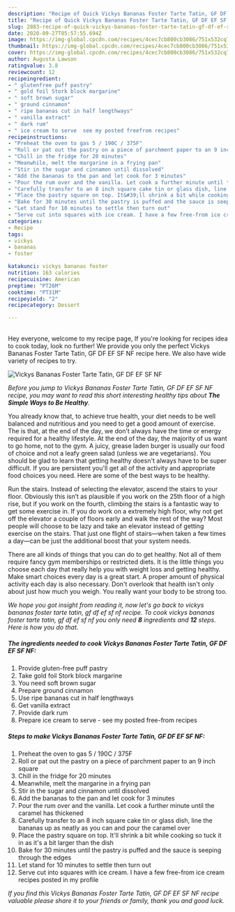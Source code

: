 ```yaml
---
description: "Recipe of Quick Vickys Bananas Foster Tarte Tatin, GF DF EF SF NF"
title: "Recipe of Quick Vickys Bananas Foster Tarte Tatin, GF DF EF SF NF"
slug: 2883-recipe-of-quick-vickys-bananas-foster-tarte-tatin-gf-df-ef-sf-nf
date: 2020-09-27T05:57:55.694Z
image: https://img-global.cpcdn.com/recipes/4cec7cb800cb3086/751x532cq70/vickys-bananas-foster-tarte-tatin-gf-df-ef-sf-nf-recipe-main-photo.jpg
thumbnail: https://img-global.cpcdn.com/recipes/4cec7cb800cb3086/751x532cq70/vickys-bananas-foster-tarte-tatin-gf-df-ef-sf-nf-recipe-main-photo.jpg
cover: https://img-global.cpcdn.com/recipes/4cec7cb800cb3086/751x532cq70/vickys-bananas-foster-tarte-tatin-gf-df-ef-sf-nf-recipe-main-photo.jpg
author: Augusta Lawson
ratingvalue: 3.8
reviewcount: 12
recipeingredient:
- " glutenfree puff pastry"
- " gold foil Stork block margarine"
- " soft brown sugar"
- " ground cinnamon"
- " ripe bananas cut in half lengthways"
- " vanilla extract"
- " dark rum"
- " ice cream to serve  see my posted freefrom recipes"
recipeinstructions:
- "Preheat the oven to gas 5 / 190C / 375F"
- "Roll or pat out the pastry on a piece of parchment paper to an 9 inch square"
- "Chill in the fridge for 20 minutes"
- "Meanwhile, melt the margarine in a frying pan"
- "Stir in the sugar and cinnamon until dissolved"
- "Add the bananas to the pan and let cook for 3 minutes"
- "Pour the rum over and the vanilla. Let cook a further minute until the caramel has thickened"
- "Carefully transfer to an 8 inch square cake tin or glass dish, line the bananas up as neatly as you can and pour the caramel over"
- "Place the pastry square on top. It&#39;ll shrink a bit while cooking so tuck it in as it&#39;s a bit larger than the dish"
- "Bake for 30 minutes until the pastry is puffed and the sauce is seeping through the edges"
- "Let stand for 10 minutes to settle then turn out"
- "Serve cut into squares with ice cream. I have a few free-from ice cream recipes posted in my profile"
categories:
- Recipe
tags:
- vickys
- bananas
- foster

katakunci: vickys bananas foster 
nutrition: 163 calories
recipecuisine: American
preptime: "PT26M"
cooktime: "PT31M"
recipeyield: "2"
recipecategory: Dessert

---
```

<br>
Hey everyone, welcome to my recipe page, If you're looking for recipes idea to cook today, look no further! We provide you only the perfect Vickys Bananas Foster Tarte Tatin, GF DF EF SF NF recipe here. We also have wide variety of recipes to try.
<br>


![Vickys Bananas Foster Tarte Tatin, GF DF EF SF NF](https://img-global.cpcdn.com/recipes/4cec7cb800cb3086/751x532cq70/vickys-bananas-foster-tarte-tatin-gf-df-ef-sf-nf-recipe-main-photo.jpg)

<i>Before you jump to Vickys Bananas Foster Tarte Tatin, GF DF EF SF NF recipe, you may want to read this short interesting healthy tips about <strong>The Simple Ways to Be Healthy</strong>.</i>

You already know that, to achieve true health, your diet needs to be well balanced and nutritious and you need to get a good amount of exercise. The  is that, at the end of the day, we don't always have the time or energy required for a healthy lifestyle. At the end of the day, the majority of us want to go home, not to the gym. A juicy, grease laden burger is usually our food of choice and not a leafy green salad (unless we are vegetarians). You should be glad to learn that getting healthy doesn't always have to be super difficult. If you are persistent you'll get all of the activity and appropriate food choices you need. Here are some of the best ways to be healthy.

Run the stairs. Instead of selecting the elevator, ascend the stairs to your floor. Obviously this isn’t as plausible if you work on the 25th floor of a high rise, but if you work on the fourth, climbing the stairs is a fantastic way to get some exercise in. If you do work on a extremely high floor, why not get off the elevator a couple of floors early and walk the rest of the way? Most people will choose to be lazy and take an elevator instead of getting exercise on the stairs. That just one flight of stairs—when taken a few times a day—can be just the additional boost that your system needs. 

There are all kinds of things that you can do to get healthy. Not all of them require fancy gym memberships or restricted diets. It is the little things you choose each day that really help you with weight loss and getting healthy. Make smart choices every day is a great start. A proper amount of physical activity each day is also necessary. Don't overlook that health isn't only about just how much you weigh. You really want your body to be strong too. 


<i>We hope you got insight from reading it, now let's go back to vickys bananas foster tarte tatin, gf df ef sf nf recipe. To cook vickys bananas foster tarte tatin, gf df ef sf nf you only need <strong>8</strong> ingredients and <strong>12</strong> steps. Here is how you do that.
</i>

##### The ingredients needed to cook Vickys Bananas Foster Tarte Tatin, GF DF EF SF NF:

1. Provide  gluten-free puff pastry
1. Take  gold foil Stork block margarine
1. You need  soft brown sugar
1. Prepare  ground cinnamon
1. Use  ripe bananas cut in half lengthways
1. Get  vanilla extract
1. Provide  dark rum
1. Prepare  ice cream to serve - see my posted free-from recipes


##### Steps to make Vickys Bananas Foster Tarte Tatin, GF DF EF SF NF:

1. Preheat the oven to gas 5 / 190C / 375F
1. Roll or pat out the pastry on a piece of parchment paper to an 9 inch square
1. Chill in the fridge for 20 minutes
1. Meanwhile, melt the margarine in a frying pan
1. Stir in the sugar and cinnamon until dissolved
1. Add the bananas to the pan and let cook for 3 minutes
1. Pour the rum over and the vanilla. Let cook a further minute until the caramel has thickened
1. Carefully transfer to an 8 inch square cake tin or glass dish, line the bananas up as neatly as you can and pour the caramel over
1. Place the pastry square on top. It&#39;ll shrink a bit while cooking so tuck it in as it&#39;s a bit larger than the dish
1. Bake for 30 minutes until the pastry is puffed and the sauce is seeping through the edges
1. Let stand for 10 minutes to settle then turn out
1. Serve cut into squares with ice cream. I have a few free-from ice cream recipes posted in my profile


<i>If you find this Vickys Bananas Foster Tarte Tatin, GF DF EF SF NF recipe valuable please share it to your friends or family, thank you and good luck.</i>
